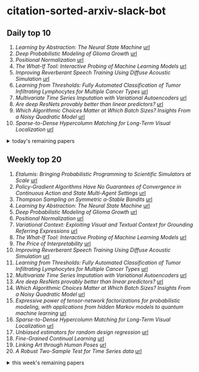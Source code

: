 # citation-sorted-arxiv-slack-bot

## Daily top 10
1. *Learning by Abstraction: The Neural State Machine* [url](http://arxiv.org/abs/1907.03950v1)
2. *Deep Probabilistic Modeling of Glioma Growth* [url](http://arxiv.org/abs/1907.04064v1)
3. *Positional Normalization* [url](http://arxiv.org/abs/1907.04312v1)
4. *The What-If Tool: Interactive Probing of Machine Learning Models* [url](http://arxiv.org/abs/1907.04135v1)
5. *Improving Reverberant Speech Training Using Diffuse Acoustic Simulation* [url](http://arxiv.org/abs/1907.03988v1)
6. *Learning from Thresholds: Fully Automated Classification of Tumor Infiltrating Lymphocytes for Multiple Cancer Types* [url](http://arxiv.org/abs/1907.03960v1)
7. *Multivariate Time Series Imputation with Variational Autoencoders* [url](http://arxiv.org/abs/1907.04155v1)
8. *Are deep ResNets provably better than linear predictors?* [url](http://arxiv.org/abs/1907.03922v1)
9. *Which Algorithmic Choices Matter at Which Batch Sizes? Insights From a Noisy Quadratic Model* [url](http://arxiv.org/abs/1907.04164v1)
10. *Sparse-to-Dense Hypercolumn Matching for Long-Term Visual Localization* [url](http://arxiv.org/abs/1907.03965v1)
<details><summary>today's remaining papers</summary>
  <ol start=11>
    <li><i>A Robust Two-Sample Test for Time Series data</i> <a href="http://arxiv.org/abs/1907.04081v1">url</a></li>
    <li><i>Conditional Independence Testing using Generative Adversarial Networks</i> <a href="http://arxiv.org/abs/1907.04068v1">url</a></li>
    <li><i>Contextual One-Class Classification in Data Streams</i> <a href="http://arxiv.org/abs/1907.04233v1">url</a></li>
    <li><i>Signet Ring Cell Detection With a Semi-supervised Learning Framework</i> <a href="http://arxiv.org/abs/1907.03954v1">url</a></li>
    <li><i>All Sparse PCA Models Are Wrong, But Some Are Useful. Part I: Computation of Scores, Residuals and Explained Variance</i> <a href="http://arxiv.org/abs/1907.03989v1">url</a></li>
    <li><i>Domain Adaptation in Multi-Channel Autoencoder based Features for Robust Face Anti-Spoofing</i> <a href="http://arxiv.org/abs/1907.04048v1">url</a></li>
    <li><i>Deep Pixel-wise Binary Supervision for Face Presentation Attack Detection</i> <a href="http://arxiv.org/abs/1907.04047v1">url</a></li>
    <li><i>Characterization of Overlap in Observational Studies</i> <a href="http://arxiv.org/abs/1907.04138v1">url</a></li>
    <li><i>Learning to Optimize Domain Specific Normalization for Domain Generalization</i> <a href="http://arxiv.org/abs/1907.04275v1">url</a></li>
    <li><i>Attentive CT Lesion Detection Using Deep Pyramid Inference with Multi-Scale Booster</i> <a href="http://arxiv.org/abs/1907.03958v1">url</a></li>
    <li><i>Characterizing Inter-Layer Functional Mappings of Deep Learning Models</i> <a href="http://arxiv.org/abs/1907.04223v1">url</a></li>
    <li><i>k-GANs: Ensemble of Generative Models with Semi-Discrete Optimal Transport</i> <a href="http://arxiv.org/abs/1907.04050v1">url</a></li>
    <li><i>Quantifying Confounding Bias in Neuroimaging Datasets with Causal Inference</i> <a href="http://arxiv.org/abs/1907.04102v1">url</a></li>
    <li><i>Efficient Pose Selection for Interactive Camera Calibration</i> <a href="http://arxiv.org/abs/1907.04096v1">url</a></li>
    <li><i>A Baseline for 3D Multi-Object Tracking</i> <a href="http://arxiv.org/abs/1907.03961v1">url</a></li>
    <li><i>Sequence-to-Sequence Natural Language to Humanoid Robot Sign Language</i> <a href="http://arxiv.org/abs/1907.04198v1">url</a></li>
    <li><i>DSNet: Automatic Dermoscopic Skin Lesion Segmentation</i> <a href="http://arxiv.org/abs/1907.04305v1">url</a></li>
    <li><i>Mean Spectral Normalization of Deep Neural Networks for Embedded Automation</i> <a href="http://arxiv.org/abs/1907.04003v1">url</a></li>
    <li><i>Gated Multiple Feedback Network for Image Super-Resolution</i> <a href="http://arxiv.org/abs/1907.04253v1">url</a></li>
    <li><i>Efficient Cloth Simulation using Miniature Cloth and Upscaling Deep Neural Networks</i> <a href="http://arxiv.org/abs/1907.03953v1">url</a></li>
    <li><i>Template-Based Posit Multiplication for Training and Inferring in Neural Networks</i> <a href="http://arxiv.org/abs/1907.04091v1">url</a></li>
    <li><i>On Activation Function Coresets for Network Pruning</i> <a href="http://arxiv.org/abs/1907.04018v1">url</a></li>
    <li><i>Tensor p-shrinkage nuclear norm for low-rank tensor completion</i> <a href="http://arxiv.org/abs/1907.04092v1">url</a></li>
    <li><i>Adaptive Exploration for Unsupervised Person Re-Identification</i> <a href="http://arxiv.org/abs/1907.04194v1">url</a></li>
    <li><i>Incremental Intervention Effects in Studies with Many Timepoints, Repeated Outcomes, and Dropout</i> <a href="http://arxiv.org/abs/1907.04004v1">url</a></li>
    <li><i>Improving Deep Lesion Detection Using 3D Contextual and Spatial Attention</i> <a href="http://arxiv.org/abs/1907.04052v1">url</a></li>
    <li><i>Ranking-Based Reward Extrapolation without Rankings</i> <a href="http://arxiv.org/abs/1907.03976v1">url</a></li>
    <li><i>Scaling Limit of Neural Networks with the Xavier Initialization and Convergence to a Global Minimum</i> <a href="http://arxiv.org/abs/1907.04108v1">url</a></li>
    <li><i>Nonconvex Regularized Robust Regression with Oracle Properties in Polynomial Time</i> <a href="http://arxiv.org/abs/1907.04027v1">url</a></li>
    <li><i>On the Exact Recovery Conditions of 3D Human Motion from 2D Landmark Motion with Sparse Articulated Motion</i> <a href="http://arxiv.org/abs/1907.03967v1">url</a></li>
    <li><i>UnsuperPoint: End-to-end Unsupervised Interest Point Detector and Descriptor</i> <a href="http://arxiv.org/abs/1907.04011v1">url</a></li>
    <li><i>BADAM: A Public Dataset for Baseline Detection in Arabic-script Manuscripts</i> <a href="http://arxiv.org/abs/1907.04041v1">url</a></li>
    <li><i>Unified Optimal Analysis of the (Stochastic) Gradient Method</i> <a href="http://arxiv.org/abs/1907.04232v1">url</a></li>
    <li><i>3D pavement surface reconstruction using an RGB-D sensor</i> <a href="http://arxiv.org/abs/1907.04124v1">url</a></li>
    <li><i>Deep Learning Techniques for Improving Digital Gait Segmentation</i> <a href="http://arxiv.org/abs/1907.04281v1">url</a></li>
    <li><i>Nonnegative Matrix Factorization with Local Similarity Learning</i> <a href="http://arxiv.org/abs/1907.04150v1">url</a></li>
    <li><i>calibDB: enabling web based computer vision through on-the-fly camera calibration</i> <a href="http://arxiv.org/abs/1907.04100v1">url</a></li>
    <li><i>Deep Learning for Spacecraft Pose Estimation from Photorealistic Rendering</i> <a href="http://arxiv.org/abs/1907.04298v1">url</a></li>
    <li><i>A Light weight and Hybrid Deep Learning Model based Online Signature Verification</i> <a href="http://arxiv.org/abs/1907.04061v1">url</a></li>
    <li><i>Depth from Small Motion using Rank-1 Initialization</i> <a href="http://arxiv.org/abs/1907.04058v1">url</a></li>
    <li><i>UW-BHI at MEDIQA 2019: An Analysis of Representation Methods for Medical Natural Language Inference</i> <a href="http://arxiv.org/abs/1907.04286v1">url</a></li>
    <li><i>A Conformance Checking-based Approach for Drift Detection in Business Processes</i> <a href="http://arxiv.org/abs/1907.04276v1">url</a></li>
    <li><i>A divide-and-conquer algorithm for binary matrix completion</i> <a href="http://arxiv.org/abs/1907.04251v1">url</a></li>
    <li><i>Security for Distributed Deep Neural Networks Towards Data Confidentiality & Intellectual Property Protection</i> <a href="http://arxiv.org/abs/1907.04246v1">url</a></li>
    <li><i>Learning in Competitive Network with Haeusslers Equation adapted using FIREFLY algorithm</i> <a href="http://arxiv.org/abs/1907.04160v1">url</a></li>
    <li><i>Lidar-based Object Classification with Explicit Occlusion Modeling</i> <a href="http://arxiv.org/abs/1907.04057v1">url</a></li>
    <li><i>PathRank: A Multi-Task Learning Framework to Rank Paths in Spatial Networks</i> <a href="http://arxiv.org/abs/1907.04028v1">url</a></li>
    <li><i>SVGD: A Virtual Gradients Descent Method for Stochastic Optimization</i> <a href="http://arxiv.org/abs/1907.04021v1">url</a></li>
    <li><i>Incremental Semantic Mapping with Unsupervised On-line Learning</i> <a href="http://arxiv.org/abs/1907.04001v1">url</a></li>
    <li><i>Accurate Nuclear Segmentation with \\Center Vector Encoding</i> <a href="http://arxiv.org/abs/1907.03951v1">url</a></li>
    <li><i>Understanding Player Engagement and In-Game Purchasing Behavior with Ensemble Learning</i> <a href="http://arxiv.org/abs/1907.03947v1">url</a></li>
    <li><i>Applications of a Novel Knowledge Discovery and Data Mining Process Model for Metabolomics</i> <a href="http://arxiv.org/abs/1907.03755v1">url</a></li>
    <li><i>Profiling Players with Engagement Predictions</i> <a href="http://arxiv.org/abs/1907.03870v1">url</a></li>
    <li><i>Non-technical Loss Detection with Statistical Profile Images Based on Semi-supervised Learning</i> <a href="http://arxiv.org/abs/1907.03925v1">url</a></li>
  </ol>
</details>

## Weekly top 20
1. *Etalumis: Bringing Probabilistic Programming to Scientific Simulators at Scale* [url](http://arxiv.org/abs/1907.03382v1)
2. *Policy-Gradient Algorithms Have No Guarantees of Convergence in Continuous Action and State Multi-Agent Settings* [url](http://arxiv.org/abs/1907.03712v1)
3. *Thompson Sampling on Symmetric $α$-Stable Bandits* [url](http://arxiv.org/abs/1907.03821v1)
4. *Learning by Abstraction: The Neural State Machine* [url](http://arxiv.org/abs/1907.03950v1)
5. *Deep Probabilistic Modeling of Glioma Growth* [url](http://arxiv.org/abs/1907.04064v1)
6. *Positional Normalization* [url](http://arxiv.org/abs/1907.04312v1)
7. *Variational Context: Exploiting Visual and Textual Context for Grounding Referring Expressions* [url](http://arxiv.org/abs/1907.03609v1)
8. *The What-If Tool: Interactive Probing of Machine Learning Models* [url](http://arxiv.org/abs/1907.04135v1)
9. *The Price of Interpretability* [url](http://arxiv.org/abs/1907.03419v1)
10. *Improving Reverberant Speech Training Using Diffuse Acoustic Simulation* [url](http://arxiv.org/abs/1907.03988v1)
11. *Learning from Thresholds: Fully Automated Classification of Tumor Infiltrating Lymphocytes for Multiple Cancer Types* [url](http://arxiv.org/abs/1907.03960v1)
12. *Multivariate Time Series Imputation with Variational Autoencoders* [url](http://arxiv.org/abs/1907.04155v1)
13. *Are deep ResNets provably better than linear predictors?* [url](http://arxiv.org/abs/1907.03922v1)
14. *Which Algorithmic Choices Matter at Which Batch Sizes? Insights From a Noisy Quadratic Model* [url](http://arxiv.org/abs/1907.04164v1)
15. *Expressive power of tensor-network factorizations for probabilistic modeling, with applications from hidden Markov models to quantum machine learning* [url](http://arxiv.org/abs/1907.03741v1)
16. *Sparse-to-Dense Hypercolumn Matching for Long-Term Visual Localization* [url](http://arxiv.org/abs/1907.03965v1)
17. *Unbiased estimators for random design regression* [url](http://arxiv.org/abs/1907.03411v1)
18. *Fine-Grained Continual Learning* [url](http://arxiv.org/abs/1907.03799v1)
19. *Linking Art through Human Poses* [url](http://arxiv.org/abs/1907.03537v1)
20. *A Robust Two-Sample Test for Time Series data* [url](http://arxiv.org/abs/1907.04081v1)
<details><summary>this week's remaining papers</summary>
  <ol start=21>
    <li><i>Conditional Independence Testing using Generative Adversarial Networks</i> <a href="http://arxiv.org/abs/1907.04068v1">url</a></li>
    <li><i>Fast Visual Object Tracking with Rotated Bounding Boxes</i> <a href="http://arxiv.org/abs/1907.03892v1">url</a></li>
    <li><i>Contextual One-Class Classification in Data Streams</i> <a href="http://arxiv.org/abs/1907.04233v1">url</a></li>
    <li><i>Towards Explainable Music Emotion Recognition: The Route via Mid-level Features</i> <a href="http://arxiv.org/abs/1907.03572v1">url</a></li>
    <li><i>Data Efficient Reinforcement Learning for Legged Robots</i> <a href="http://arxiv.org/abs/1907.03613v1">url</a></li>
    <li><i>Signet Ring Cell Detection With a Semi-supervised Learning Framework</i> <a href="http://arxiv.org/abs/1907.03954v1">url</a></li>
    <li><i>Incorporating Query Term Independence Assumption for Efficient Retrieval and Ranking using Deep Neural Networks</i> <a href="http://arxiv.org/abs/1907.03693v1">url</a></li>
    <li><i>FortuneTeller: Predicting Microarchitectural Attacks via Unsupervised Deep Learning</i> <a href="http://arxiv.org/abs/1907.03651v1">url</a></li>
    <li><i>All Sparse PCA Models Are Wrong, But Some Are Useful. Part I: Computation of Scores, Residuals and Explained Variance</i> <a href="http://arxiv.org/abs/1907.03989v1">url</a></li>
    <li><i>Correlation via synthesis: end-to-end nodule image generation and radiogenomic map learning based on generative adversarial network</i> <a href="http://arxiv.org/abs/1907.03728v1">url</a></li>
    <li><i>Perceptual representations of structural information in images: application to quality assessment of synthesized view in FTV scenario</i> <a href="http://arxiv.org/abs/1907.03448v1">url</a></li>
    <li><i>A Deep Learning Approach for Real-Time 3D Human Action Recognition from Skeletal Data</i> <a href="http://arxiv.org/abs/1907.03520v1">url</a></li>
    <li><i>Domain Adaptation in Multi-Channel Autoencoder based Features for Robust Face Anti-Spoofing</i> <a href="http://arxiv.org/abs/1907.04048v1">url</a></li>
    <li><i>Deep Pixel-wise Binary Supervision for Face Presentation Attack Detection</i> <a href="http://arxiv.org/abs/1907.04047v1">url</a></li>
    <li><i>Characterization of Overlap in Observational Studies</i> <a href="http://arxiv.org/abs/1907.04138v1">url</a></li>
    <li><i>Multi-Scale Vector Quantization with Reconstruction Trees</i> <a href="http://arxiv.org/abs/1907.03875v1">url</a></li>
    <li><i>Learning to Optimize Domain Specific Normalization for Domain Generalization</i> <a href="http://arxiv.org/abs/1907.04275v1">url</a></li>
    <li><i>Deep splitting method for parabolic PDEs</i> <a href="http://arxiv.org/abs/1907.03452v1">url</a></li>
    <li><i>General non-linear Bellman equations</i> <a href="http://arxiv.org/abs/1907.03687v1">url</a></li>
    <li><i>Attentive CT Lesion Detection Using Deep Pyramid Inference with Multi-Scale Booster</i> <a href="http://arxiv.org/abs/1907.03958v1">url</a></li>
    <li><i>Part-A^2 Net: 3D Part-Aware and Aggregation Neural Network for Object Detection from Point Cloud</i> <a href="http://arxiv.org/abs/1907.03670v1">url</a></li>
    <li><i>Collaborative Machine Learning at the Wireless Edge with Blind Transmitters</i> <a href="http://arxiv.org/abs/1907.03909v1">url</a></li>
    <li><i>Quantifying Transparency of Machine Learning Systems through Analysis of Contributions</i> <a href="http://arxiv.org/abs/1907.03483v1">url</a></li>
    <li><i>TrackNet: A Deep Learning Network for Tracking High-speed and Tiny Objects in Sports Applications</i> <a href="http://arxiv.org/abs/1907.03698v1">url</a></li>
    <li><i>Unified Attentional Generative Adversarial Network for Brain Tumor Segmentation From Multimodal Unpaired Images</i> <a href="http://arxiv.org/abs/1907.03548v1">url</a></li>
    <li><i>Neural Aspect and Opinion Term Extraction with Mined Rules as Weak Supervision</i> <a href="http://arxiv.org/abs/1907.03750v1">url</a></li>
    <li><i>An Intrinsic Nearest Neighbor Analysis of Neural Machine Translation Architectures</i> <a href="http://arxiv.org/abs/1907.03885v1">url</a></li>
    <li><i>Characterizing Inter-Layer Functional Mappings of Deep Learning Models</i> <a href="http://arxiv.org/abs/1907.04223v1">url</a></li>
    <li><i>k-GANs: Ensemble of Generative Models with Semi-Discrete Optimal Transport</i> <a href="http://arxiv.org/abs/1907.04050v1">url</a></li>
    <li><i>Statistical Analysis of Nearest Neighbor Methods for Anomaly Detection</i> <a href="http://arxiv.org/abs/1907.03813v1">url</a></li>
    <li><i>Data Distillation, Face-Related Tasks, Multi Task Learning, Semi-Supervised Learning</i> <a href="http://arxiv.org/abs/1907.03402v1">url</a></li>
    <li><i>Latent ODEs for Irregularly-Sampled Time Series</i> <a href="http://arxiv.org/abs/1907.03907v1">url</a></li>
    <li><i>Multivariate-Information Adversarial Ensemble for Scalable Joint Distribution Matching</i> <a href="http://arxiv.org/abs/1907.03426v1">url</a></li>
    <li><i>Blending-target Domain Adaptation by Adversarial Meta-Adaptation Networks</i> <a href="http://arxiv.org/abs/1907.03389v1">url</a></li>
    <li><i>Quantifying Confounding Bias in Neuroimaging Datasets with Causal Inference</i> <a href="http://arxiv.org/abs/1907.04102v1">url</a></li>
    <li><i>A Multi-Stage Clustering Framework for Automotive Radar Data</i> <a href="http://arxiv.org/abs/1907.03511v1">url</a></li>
    <li><i>Efficient Pose Selection for Interactive Camera Calibration</i> <a href="http://arxiv.org/abs/1907.04096v1">url</a></li>
    <li><i>A Baseline for 3D Multi-Object Tracking</i> <a href="http://arxiv.org/abs/1907.03961v1">url</a></li>
    <li><i>Sequence-to-Sequence Natural Language to Humanoid Robot Sign Language</i> <a href="http://arxiv.org/abs/1907.04198v1">url</a></li>
    <li><i>DSNet: Automatic Dermoscopic Skin Lesion Segmentation</i> <a href="http://arxiv.org/abs/1907.04305v1">url</a></li>
    <li><i>Competing Models</i> <a href="http://arxiv.org/abs/1907.03809v1">url</a></li>
    <li><i>Contraction Clustering (RASTER): A Very Fast Big Data Algorithm for Sequential and Parallel Density-Based Clustering in Linear Time, Constant Memory, and a Single Pass</i> <a href="http://arxiv.org/abs/1907.03620v1">url</a></li>
    <li><i>Asymptotic Bayes risk for Gaussian mixture in a semi-supervised setting</i> <a href="http://arxiv.org/abs/1907.03792v1">url</a></li>
    <li><i>QUOTIENT: Two-Party Secure Neural Network Training and Prediction</i> <a href="http://arxiv.org/abs/1907.03372v1">url</a></li>
    <li><i>Mean Spectral Normalization of Deep Neural Networks for Embedded Automation</i> <a href="http://arxiv.org/abs/1907.04003v1">url</a></li>
    <li><i>Gated Multiple Feedback Network for Image Super-Resolution</i> <a href="http://arxiv.org/abs/1907.04253v1">url</a></li>
    <li><i>Efficient Cloth Simulation using Miniature Cloth and Upscaling Deep Neural Networks</i> <a href="http://arxiv.org/abs/1907.03953v1">url</a></li>
    <li><i>Barriers towards no-reference metrics application to compressed video quality analysis: on the example of no-reference metric NIQE</i> <a href="http://arxiv.org/abs/1907.03842v1">url</a></li>
    <li><i>The Power of Comparisons for Actively Learning Linear Classifiers</i> <a href="http://arxiv.org/abs/1907.03816v1">url</a></li>
    <li><i>Bootstrap Model Ensemble and Rank Loss for Engagement Intensity Regression</i> <a href="http://arxiv.org/abs/1907.03422v1">url</a></li>
    <li><i>Variational Inference MPC for Bayesian Model-based Reinforcement Learning</i> <a href="http://arxiv.org/abs/1907.04202v1">url</a></li>
    <li><i>Template-Based Posit Multiplication for Training and Inferring in Neural Networks</i> <a href="http://arxiv.org/abs/1907.04091v1">url</a></li>
    <li><i>Personalised aesthetics with residual adapters</i> <a href="http://arxiv.org/abs/1907.03802v1">url</a></li>
    <li><i>Attending to Emotional Narratives</i> <a href="http://arxiv.org/abs/1907.04197v1">url</a></li>
    <li><i>Fully Convolutional Network for Removing DCT Artefacts From Images</i> <a href="http://arxiv.org/abs/1907.03798v1">url</a></li>
    <li><i>On Activation Function Coresets for Network Pruning</i> <a href="http://arxiv.org/abs/1907.04018v1">url</a></li>
    <li><i>Tensor p-shrinkage nuclear norm for low-rank tensor completion</i> <a href="http://arxiv.org/abs/1907.04092v1">url</a></li>
    <li><i>Thompson Sampling for Combinatorial Network Optimization in Unknown Environments</i> <a href="http://arxiv.org/abs/1907.04201v1">url</a></li>
    <li><i>Adaptive Exploration for Unsupervised Person Re-Identification</i> <a href="http://arxiv.org/abs/1907.04194v1">url</a></li>
    <li><i>Incremental Intervention Effects in Studies with Many Timepoints, Repeated Outcomes, and Dropout</i> <a href="http://arxiv.org/abs/1907.04004v1">url</a></li>
    <li><i>Robust Guarantees for Perception-Based Control</i> <a href="http://arxiv.org/abs/1907.03680v1">url</a></li>
    <li><i>Improving Deep Lesion Detection Using 3D Contextual and Spatial Attention</i> <a href="http://arxiv.org/abs/1907.04052v1">url</a></li>
    <li><i>Ranking-Based Reward Extrapolation without Rankings</i> <a href="http://arxiv.org/abs/1907.03976v1">url</a></li>
    <li><i>ShrinkML: End-to-End ASR Model Compression Using Reinforcement Learning</i> <a href="http://arxiv.org/abs/1907.03540v1">url</a></li>
    <li><i>Scaling Limit of Neural Networks with the Xavier Initialization and Convergence to a Global Minimum</i> <a href="http://arxiv.org/abs/1907.04108v1">url</a></li>
    <li><i>Nonconvex Regularized Robust Regression with Oracle Properties in Polynomial Time</i> <a href="http://arxiv.org/abs/1907.04027v1">url</a></li>
    <li><i>On the Exact Recovery Conditions of 3D Human Motion from 2D Landmark Motion with Sparse Articulated Motion</i> <a href="http://arxiv.org/abs/1907.03967v1">url</a></li>
    <li><i>UnsuperPoint: End-to-end Unsupervised Interest Point Detector and Descriptor</i> <a href="http://arxiv.org/abs/1907.04011v1">url</a></li>
    <li><i>BADAM: A Public Dataset for Baseline Detection in Arabic-script Manuscripts</i> <a href="http://arxiv.org/abs/1907.04041v1">url</a></li>
    <li><i>A unified neural network for object detection, multiple object tracking and vehicle re-identification</i> <a href="http://arxiv.org/abs/1907.03465v1">url</a></li>
    <li><i>Non-Invasive MGMT Status Prediction in GBM Cancer Using Magnetic Resonance Images (MRI) Radiomics Features: Univariate and Multivariate Machine Learning Radiogenomics Analysis</i> <a href="http://arxiv.org/abs/1907.03495v1">url</a></li>
    <li><i>Unified Optimal Analysis of the (Stochastic) Gradient Method</i> <a href="http://arxiv.org/abs/1907.04232v1">url</a></li>
    <li><i>Improving short text classification through global augmentation methods</i> <a href="http://arxiv.org/abs/1907.03752v1">url</a></li>
    <li><i>3D pavement surface reconstruction using an RGB-D sensor</i> <a href="http://arxiv.org/abs/1907.04124v1">url</a></li>
    <li><i>On-Policy Robot Imitation Learning from a Converging Supervisor</i> <a href="http://arxiv.org/abs/1907.03423v1">url</a></li>
    <li><i>Deep Learning Techniques for Improving Digital Gait Segmentation</i> <a href="http://arxiv.org/abs/1907.04281v1">url</a></li>
    <li><i>Nonnegative Matrix Factorization with Local Similarity Learning</i> <a href="http://arxiv.org/abs/1907.04150v1">url</a></li>
    <li><i>Travel Time Estimation without Road Networks: An Urban Morphological Layout Representation Approach</i> <a href="http://arxiv.org/abs/1907.03381v1">url</a></li>
    <li><i>calibDB: enabling web based computer vision through on-the-fly camera calibration</i> <a href="http://arxiv.org/abs/1907.04100v1">url</a></li>
    <li><i>Comparing EM with GD in Mixture Models of Two Components</i> <a href="http://arxiv.org/abs/1907.03783v1">url</a></li>
    <li><i>Deep Learning for Spacecraft Pose Estimation from Photorealistic Rendering</i> <a href="http://arxiv.org/abs/1907.04298v1">url</a></li>
    <li><i>A Light weight and Hybrid Deep Learning Model based Online Signature Verification</i> <a href="http://arxiv.org/abs/1907.04061v1">url</a></li>
    <li><i>A Hybrid Stochastic Optimization Framework for Stochastic Composite Nonconvex Optimization</i> <a href="http://arxiv.org/abs/1907.03793v1">url</a></li>
    <li><i>Brain Tissues Segmentation on MR Perfusion Images Using CUSUM Filter for Boundary Pixels</i> <a href="http://arxiv.org/abs/1907.03865v1">url</a></li>
    <li><i>Segway DRIVE Benchmark: Place Recognition and SLAM Data Collected by A Fleet of Delivery Robots</i> <a href="http://arxiv.org/abs/1907.03424v1">url</a></li>
    <li><i>Depth from Small Motion using Rank-1 Initialization</i> <a href="http://arxiv.org/abs/1907.04058v1">url</a></li>
    <li><i>Entropic Regularization of Markov Decision Processes</i> <a href="http://arxiv.org/abs/1907.04214v1">url</a></li>
    <li><i>Privacy-Preserving Classification with Secret Vector Machines</i> <a href="http://arxiv.org/abs/1907.03373v1">url</a></li>
    <li><i>Smart Households Demand Response Management with Micro Grid</i> <a href="http://arxiv.org/abs/1907.03641v1">url</a></li>
    <li><i>UW-BHI at MEDIQA 2019: An Analysis of Representation Methods for Medical Natural Language Inference</i> <a href="http://arxiv.org/abs/1907.04286v1">url</a></li>
    <li><i>FPCNet: Fast Pavement Crack Detection Network Based on Encoder-Decoder Architecture</i> <a href="http://arxiv.org/abs/1907.02248v1">url</a></li>
    <li><i>An External Knowledge Enhanced Multi-label Charge Prediction Approach with Label Number Learning</i> <a href="http://arxiv.org/abs/1907.02205v1">url</a></li>
    <li><i>Classifying Multi-Gas Spectrums using Monte Carlo KNN and Multi-Resolution CNN</i> <a href="http://arxiv.org/abs/1907.02188v1">url</a></li>
    <li><i>On the Convergence of FedAvg on Non-IID Data</i> <a href="http://arxiv.org/abs/1907.02189v1">url</a></li>
    <li><i>Machine learning and behavioral economics for personalized choice architecture</i> <a href="http://arxiv.org/abs/1907.02100v1">url</a></li>
    <li><i>Collecting Indicators of Compromise from Unstructured Text of Cybersecurity Articles using Neural-Based Sequence Labelling</i> <a href="http://arxiv.org/abs/1907.02636v1">url</a></li>
    <li><i>Video Crowd Counting via Dynamic Temporal Modeling</i> <a href="http://arxiv.org/abs/1907.02198v1">url</a></li>
    <li><i>An Item Recommendation Approach by Fusing Images based on Neural Networks</i> <a href="http://arxiv.org/abs/1907.02203v1">url</a></li>
    <li><i>Improving Attention Mechanism in Graph Neural Networks via Cardinality Preservation</i> <a href="http://arxiv.org/abs/1907.02204v1">url</a></li>
    <li><i>Online Mixed-Integer Optimization in Milliseconds</i> <a href="http://arxiv.org/abs/1907.02206v1">url</a></li>
    <li><i>DeepMRSeg: A convolutional deep neural network for anatomy and abnormality segmentation on MR images</i> <a href="http://arxiv.org/abs/1907.02110v1">url</a></li>
    <li><i>Neural Networks, Hypersurfaces, and Radon Transforms</i> <a href="http://arxiv.org/abs/1907.02220v1">url</a></li>
    <li><i>Graph-based Knowledge Distillation by Multi-head Self-attention Network</i> <a href="http://arxiv.org/abs/1907.02226v1">url</a></li>
    <li><i>RFBTD: RFB Text Detector</i> <a href="http://arxiv.org/abs/1907.02228v1">url</a></li>
    <li><i>Attention based Convolutional Recurrent Neural Network for Environmental Sound Classification</i> <a href="http://arxiv.org/abs/1907.02230v1">url</a></li>
    <li><i>Dimensional Reweighting Graph Convolutional Networks</i> <a href="http://arxiv.org/abs/1907.02237v1">url</a></li>
    <li><i>Fair Kernel Regression via Fair Feature Embedding in Kernel Space</i> <a href="http://arxiv.org/abs/1907.02242v1">url</a></li>
    <li><i>A unified approach to mixed-integer optimization: Nonlinear formulations and scalable algorithms</i> <a href="http://arxiv.org/abs/1907.02109v1">url</a></li>
    <li><i>Primate Face Identification in the Wild</i> <a href="http://arxiv.org/abs/1907.02642v1">url</a></li>
    <li><i>Analyzing the Cross-Sensor Portability of Neural Network Architectures for LiDAR-based Semantic Labeling</i> <a href="http://arxiv.org/abs/1907.02149v1">url</a></li>
    <li><i>Safe Approximate Dynamic Programming Via Kernelized Lipschitz Estimation</i> <a href="http://arxiv.org/abs/1907.02151v1">url</a></li>
    <li><i>Integration of Imitation Learning using GAIL and Reinforcement Learning using Task-achievement Rewards via Probabilistic Generative Model</i> <a href="http://arxiv.org/abs/1907.02140v1">url</a></li>
    <li><i>Convolutional Neural Network-based Speech Enhancement for Cochlear Implant Recipients</i> <a href="http://arxiv.org/abs/1907.02526v1">url</a></li>
    <li><i>A Hybrid Approach for Learning Program Representations</i> <a href="http://arxiv.org/abs/1907.02136v1">url</a></li>
    <li><i>The Indirect Convolution Algorithm</i> <a href="http://arxiv.org/abs/1907.02129v1">url</a></li>
    <li><i>Non-structured DNN Weight Pruning Considered Harmful</i> <a href="http://arxiv.org/abs/1907.02124v1">url</a></li>
    <li><i>Next Generation Radiogenomics Sequencing for Prediction of EGFR and KRAS Mutation Status in NSCLC Patients Using Multimodal Imaging and Machine Learning Approaches</i> <a href="http://arxiv.org/abs/1907.02121v1">url</a></li>
    <li><i>Slim-CNN: A Light-Weight CNN for Face Attribute Prediction</i> <a href="http://arxiv.org/abs/1907.02157v1">url</a></li>
    <li><i>Maximum Expected Hitting Cost of a Markov Decision Process and Informativeness of Rewards</i> <a href="http://arxiv.org/abs/1907.02114v1">url</a></li>
    <li><i>Deep Learning-Based Semantic Segmentation of Microscale Objects</i> <a href="http://arxiv.org/abs/1907.03576v1">url</a></li>
    <li><i>Capacity Bounded Differential Privacy</i> <a href="http://arxiv.org/abs/1907.02159v1">url</a></li>
    <li><i>Seeing Under the Cover: A Physics Guided Learning Approach for In-Bed Pose Estimation</i> <a href="http://arxiv.org/abs/1907.02161v1">url</a></li>
    <li><i>A Quantum Field Theory of Representation Learning</i> <a href="http://arxiv.org/abs/1907.02163v1">url</a></li>
    <li><i>Adaptive Approximation and Estimation of Deep Neural Network to Intrinsic Dimensionality</i> <a href="http://arxiv.org/abs/1907.02177v1">url</a></li>
    <li><i>Online Evaluation of Audiences for Targeted Advertising via Bandit Experiments</i> <a href="http://arxiv.org/abs/1907.02178v1">url</a></li>
    <li><i>Searching for Apparel Products from Images in the Wild</i> <a href="http://arxiv.org/abs/1907.02244v1">url</a></li>
    <li><i>A Survey of Pruning Methods for Efficient Person Re-identification Across Domains</i> <a href="http://arxiv.org/abs/1907.02547v1">url</a></li>
    <li><i>LumièreNet: Lecture Video Synthesis from Audio</i> <a href="http://arxiv.org/abs/1907.02253v1">url</a></li>
    <li><i>Adversarial Attacks in Sound Event Classification</i> <a href="http://arxiv.org/abs/1907.02477v1">url</a></li>
    <li><i>Diffprivlib: The IBM Differential Privacy Library</i> <a href="http://arxiv.org/abs/1907.02444v1">url</a></li>
    <li><i>Efficient Parameter Estimation of Sampled Random Fields</i> <a href="http://arxiv.org/abs/1907.02447v1">url</a></li>
    <li><i>Learning Latent Dynamics for Partially-Observed Chaotic Systems</i> <a href="http://arxiv.org/abs/1907.02452v1">url</a></li>
    <li><i>Attentive Context Normalization for Robust Permutation-Equivariant Learning</i> <a href="http://arxiv.org/abs/1907.02545v1">url</a></li>
    <li><i>A comprehensive evaluation of full-reference image quality assessment algorithms on KADID-10k</i> <a href="http://arxiv.org/abs/1907.02096v1">url</a></li>
    <li><i>DeepAAA: clinically applicable and generalizable detection of abdominal aortic aneurysm using deep learning</i> <a href="http://arxiv.org/abs/1907.02567v1">url</a></li>
    <li><i>Pathology GAN: Learning deep representations of cancer tissue</i> <a href="http://arxiv.org/abs/1907.02644v1">url</a></li>
    <li><i>Transfer learning enhanced physics informed neural network for phase-field modeling of fracture</i> <a href="http://arxiv.org/abs/1907.02531v1">url</a></li>
    <li><i>The evolution of argumentation mining: From models to social media and emerging tools</i> <a href="http://arxiv.org/abs/1907.02258v1">url</a></li>
    <li><i>Neural Drum Machine : An Interactive System for Real-time Synthesis of Drum Sounds</i> <a href="http://arxiv.org/abs/1907.02637v1">url</a></li>
    <li><i>Sim2real transfer learning for 3D pose estimation: motion to the rescue</i> <a href="http://arxiv.org/abs/1907.02499v1">url</a></li>
    <li><i>On Validating, Repairing and Refining Heuristic ML Explanations</i> <a href="http://arxiv.org/abs/1907.02509v1">url</a></li>
    <li><i>Deep Coupled-Representation Learning for Sparse Linear Inverse Problems with Side Information</i> <a href="http://arxiv.org/abs/1907.02511v1">url</a></li>
    <li><i>Locally Private k-Means Clustering</i> <a href="http://arxiv.org/abs/1907.02513v1">url</a></li>
    <li><i>Least Action Principles and Well-Posed Learning Problems</i> <a href="http://arxiv.org/abs/1907.02517v1">url</a></li>
    <li><i>Large Scale Adversarial Representation Learning</i> <a href="http://arxiv.org/abs/1907.02544v1">url</a></li>
    <li><i>High-dimensional Gaussian graphical model for network-linked data</i> <a href="http://arxiv.org/abs/1907.02443v1">url</a></li>
    <li><i>Subsampling Bias and The Best-Discrepancy Systematic Cross Validation</i> <a href="http://arxiv.org/abs/1907.02437v1">url</a></li>
    <li><i>Multi-Task Learning for Coherence Modeling</i> <a href="http://arxiv.org/abs/1907.02427v1">url</a></li>
    <li><i>Multimodal Uncertainty Reduction for Intention Recognition in Human-Robot Interaction</i> <a href="http://arxiv.org/abs/1907.02426v1">url</a></li>
    <li><i>On Explaining Machine Learning Models by Evolving Crucial and Compact Features</i> <a href="http://arxiv.org/abs/1907.02260v1">url</a></li>
    <li><i>Supervised Symbolic Music Style Translation Using Synthetic Data</i> <a href="http://arxiv.org/abs/1907.02265v1">url</a></li>
    <li><i>Learning a Domain-Invariant Embedding for Unsupervised Domain Adaptation Using Class-Conditioned Distribution Alignment</i> <a href="http://arxiv.org/abs/1907.02271v1">url</a></li>
    <li><i>Edge-Aware Deep Image Deblurring</i> <a href="http://arxiv.org/abs/1907.02282v1">url</a></li>
    <li><i>From Pixels to Affect: A Study on Games and Player Experience</i> <a href="http://arxiv.org/abs/1907.02288v1">url</a></li>
    <li><i>Consistent Regression using Data-Dependent Coverings</i> <a href="http://arxiv.org/abs/1907.02306v1">url</a></li>
    <li><i>DeePCCI: Deep Learning-based Passive Congestion Control Identification</i> <a href="http://arxiv.org/abs/1907.02323v1">url</a></li>
    <li><i>Deep Saliency Models : The Quest For The Loss Function</i> <a href="http://arxiv.org/abs/1907.02336v1">url</a></li>
    <li><i>Approximate Fictitious Play for Mean Field Games</i> <a href="http://arxiv.org/abs/1907.02633v1">url</a></li>
    <li><i>k is the Magic Number -- Inferring the Number of Clusters Through Nonparametric Concentration Inequalities</i> <a href="http://arxiv.org/abs/1907.02343v1">url</a></li>
    <li><i>Probabilistic CCA with Implicit Distributions</i> <a href="http://arxiv.org/abs/1907.02345v1">url</a></li>
    <li><i>Believe It or Not, We Know What You Are Looking at!</i> <a href="http://arxiv.org/abs/1907.02364v1">url</a></li>
    <li><i>Unsupervised Anomaly Localization using Variational Auto-Encoders</i> <a href="http://arxiv.org/abs/1907.02796v1">url</a></li>
    <li><i>Blind Audio Source Separation with Minimum-Volume Beta-Divergence NMF</i> <a href="http://arxiv.org/abs/1907.02404v1">url</a></li>
    <li><i>Multi-Instance Multi-Scale CNN for Medical Image Classification</i> <a href="http://arxiv.org/abs/1907.02413v1">url</a></li>
    <li><i>Preserving physically important variables in optimal event selections: A case study in Higgs physics</i> <a href="http://arxiv.org/abs/1907.02098v1">url</a></li>
    <li><i>Accelerating Deconvolution on Unmodified CNN Accelerators for Generative Adversarial Networks -- A Software Approach</i> <a href="http://arxiv.org/abs/1907.01773v1">url</a></li>
    <li><i>mgcpy: A Comprehensive High Dimensional Independence Testing Python Package</i> <a href="http://arxiv.org/abs/1907.02088v1">url</a></li>
    <li><i>Benchmarking unsupervised near-duplicate image detection</i> <a href="http://arxiv.org/abs/1907.02821v1">url</a></li>
    <li><i>Gathering Cyber Threat Intelligence from Twitter Using Novelty Classification</i> <a href="http://arxiv.org/abs/1907.01755v1">url</a></li>
    <li><i>Calibration of fisheye camera using entrance pupil</i> <a href="http://arxiv.org/abs/1907.01759v1">url</a></li>
    <li><i>Globally Convergent Newton Methods for Ill-conditioned Generalized Self-concordant Losses</i> <a href="http://arxiv.org/abs/1907.01771v1">url</a></li>
    <li><i>Data-Centric Mixed-Variable Bayesian Optimization For Materials Design</i> <a href="http://arxiv.org/abs/1907.02577v1">url</a></li>
    <li><i>Sequence to Sequence with Attention for Influenza Prevalence Prediction using Google Trends</i> <a href="http://arxiv.org/abs/1907.02786v1">url</a></li>
    <li><i>Multi-Task Networks With Universe, Group, and Task Feature Learning</i> <a href="http://arxiv.org/abs/1907.01791v1">url</a></li>
    <li><i>The Receptive Field as a Regularizer in Deep Convolutional Neural Networks for Acoustic Scene Classification</i> <a href="http://arxiv.org/abs/1907.01803v1">url</a></li>
    <li><i>Tracking system of Mine Patrol Robot for Low Illumination Environment</i> <a href="http://arxiv.org/abs/1907.01806v1">url</a></li>
    <li><i>Novel evaluation of surgical activity recognition models using task-based efficiency metrics</i> <a href="http://arxiv.org/abs/1907.02060v1">url</a></li>
    <li><i>A Case Study of Deep-Learned Activations via Hand-Crafted Audio Features</i> <a href="http://arxiv.org/abs/1907.01813v1">url</a></li>
    <li><i>Super-Resolution of PROBA-V Images Using Convolutional Neural Networks</i> <a href="http://arxiv.org/abs/1907.01821v1">url</a></li>
    <li><i>Cover Detection using Dominant Melody Embeddings</i> <a href="http://arxiv.org/abs/1907.01824v1">url</a></li>
    <li><i>Intrinsic Calibration of Depth Cameras for Mobile Robots using a Radial Laser Scanner</i> <a href="http://arxiv.org/abs/1907.01839v1">url</a></li>
    <li><i>Semi-supervised Image Attribute Editing using Generative Adversarial Networks</i> <a href="http://arxiv.org/abs/1907.01841v1">url</a></li>
    <li><i>FairNAS: Rethinking Evaluation Fairness of Weight Sharing Neural Architecture Search</i> <a href="http://arxiv.org/abs/1907.01845v1">url</a></li>
    <li><i>Deformable Tube Network for Action Detection in Videos</i> <a href="http://arxiv.org/abs/1907.01847v1">url</a></li>
    <li><i>On the Weaknesses of Reinforcement Learning for Neural Machine Translation</i> <a href="http://arxiv.org/abs/1907.01752v1">url</a></li>
    <li><i>Polyphone Disambiguation for Mandarin Chinese Using Conditional Neural Network with Multi-level Embedding Features</i> <a href="http://arxiv.org/abs/1907.01749v1">url</a></li>
    <li><i>Region-Manipulated Fusion Networks for Pancreatitis Recognition</i> <a href="http://arxiv.org/abs/1907.01744v1">url</a></li>
    <li><i>Deep Attentive Features for Prostate Segmentation in 3D Transrectal Ultrasound</i> <a href="http://arxiv.org/abs/1907.01743v1">url</a></li>
    <li><i>A Semi-Supervised Framework for Automatic Pixel-Wise Breast Cancer Grading of Histological Images</i> <a href="http://arxiv.org/abs/1907.01696v1">url</a></li>
    <li><i>HyperNOMAD: Hyperparameter optimization of deep neural networks using mesh adaptive direct search</i> <a href="http://arxiv.org/abs/1907.01698v1">url</a></li>
    <li><i>Time Series Anomaly Detection with Variational Autoencoders</i> <a href="http://arxiv.org/abs/1907.01702v1">url</a></li>
    <li><i>Don't take it lightly: Phasing optical random projections with unknown operators</i> <a href="http://arxiv.org/abs/1907.01703v1">url</a></li>
    <li><i>Graph Embeddings at Scale</i> <a href="http://arxiv.org/abs/1907.01705v1">url</a></li>
    <li><i>Compositional Structure Learning for Sequential Video Data</i> <a href="http://arxiv.org/abs/1907.01709v1">url</a></li>
    <li><i>Mask Embedding in conditional GAN for Guided Synthesis of High Resolution Images</i> <a href="http://arxiv.org/abs/1907.01710v1">url</a></li>
    <li><i>A Deep Image Compression Framework for Face Recognition</i> <a href="http://arxiv.org/abs/1907.01714v1">url</a></li>
    <li><i>Unsupervised Anomalous Trajectory Detection for Crowded Scenes</i> <a href="http://arxiv.org/abs/1907.01717v1">url</a></li>
    <li><i>Towards Interpretable Deep Extreme Multi-label Learning</i> <a href="http://arxiv.org/abs/1907.01723v1">url</a></li>
    <li><i>Quickly Finding the Best Linear Model in High Dimensions</i> <a href="http://arxiv.org/abs/1907.01728v1">url</a></li>
    <li><i>Generalized Principal Component Analysis</i> <a href="http://arxiv.org/abs/1907.02647v1">url</a></li>
    <li><i>AMI-Net+: A Novel Multi-Instance Neural Network for Medical Diagnosis from Incomplete and Imbalanced Data</i> <a href="http://arxiv.org/abs/1907.01734v1">url</a></li>
    <li><i>Solving Partial Assignment Problems using Random Clique Complexes</i> <a href="http://arxiv.org/abs/1907.01739v1">url</a></li>
    <li><i>Supervised Classifiers for Audio Impairments with Noisy Labels</i> <a href="http://arxiv.org/abs/1907.01742v1">url</a></li>
    <li><i>Distributed Learning in Non-Convex Environments -- Part II: Polynomial Escape from Saddle-Points</i> <a href="http://arxiv.org/abs/1907.01849v1">url</a></li>
    <li><i>QuPWM: Feature Extraction Method for MEG Epileptic Spike Detection</i> <a href="http://arxiv.org/abs/1907.02596v1">url</a></li>
    <li><i>Deep Personalized Re-targeting</i> <a href="http://arxiv.org/abs/1907.02822v1">url</a></li>
    <li><i>Circuit-Based Intrinsic Methods to Detect Overfitting</i> <a href="http://arxiv.org/abs/1907.01991v1">url</a></li>
    <li><i>On a Randomized Multi-Block ADMM for Solving Selected Machine Learning Problems</i> <a href="http://arxiv.org/abs/1907.01995v1">url</a></li>
    <li><i>Optimal Decision Trees for the Algorithm Selection Problem: Integer Programming Based Approaches</i> <a href="http://arxiv.org/abs/1907.02211v1">url</a></li>
    <li><i>Robust Synthesis of Adversarial Visual Examples Using a Deep Image Prior</i> <a href="http://arxiv.org/abs/1907.01996v1">url</a></li>
    <li><i>Anatomically Consistent Segmentation of Organs at Risk in MRI with Convolutional Neural Networks</i> <a href="http://arxiv.org/abs/1907.02003v1">url</a></li>
    <li><i>libconform v0.1.0: a Python library for conformal prediction</i> <a href="http://arxiv.org/abs/1907.02015v1">url</a></li>
    <li><i>Predicting e-commerce customer conversion from minimal temporal patterns on symbolized clickstream trajectories</i> <a href="http://arxiv.org/abs/1907.02797v1">url</a></li>
    <li><i>Chasing Ghosts: Instruction Following as Bayesian State Tracking</i> <a href="http://arxiv.org/abs/1907.02022v1">url</a></li>
    <li><i>Using Deep Learning to Count Albatrosses from Space</i> <a href="http://arxiv.org/abs/1907.02040v1">url</a></li>
    <li><i>Minimally distorted Adversarial Examples with a Fast Adaptive Boundary Attack</i> <a href="http://arxiv.org/abs/1907.02044v1">url</a></li>
    <li><i>Deep neural network-based classification model for Sentiment Analysis</i> <a href="http://arxiv.org/abs/1907.02046v1">url</a></li>
    <li><i>Reasoning and Generalization in RL: A Tool Use Perspective</i> <a href="http://arxiv.org/abs/1907.02050v1">url</a></li>
    <li><i>Spatially-Coupled Neural Network Architectures</i> <a href="http://arxiv.org/abs/1907.02051v1">url</a></li>
    <li><i>Learning Landmarks from Unaligned Data using Image Translation</i> <a href="http://arxiv.org/abs/1907.02055v1">url</a></li>
    <li><i>Variance Reduction for Matrix Games</i> <a href="http://arxiv.org/abs/1907.02056v1">url</a></li>
    <li><i>Benchmarking Model-Based Reinforcement Learning</i> <a href="http://arxiv.org/abs/1907.02057v1">url</a></li>
    <li><i>Learning with Known Operators reduces Maximum Training Error Bounds</i> <a href="http://arxiv.org/abs/1907.01992v1">url</a></li>
    <li><i>On-Device Neural Net Inference with Mobile GPUs</i> <a href="http://arxiv.org/abs/1907.01989v1">url</a></li>
    <li><i>Encoding high-cardinality string categorical variables</i> <a href="http://arxiv.org/abs/1907.01860v1">url</a></li>
    <li><i>Measuring the Data Efficiency of Deep Learning Methods</i> <a href="http://arxiv.org/abs/1907.02549v1">url</a></li>
    <li><i>Unscented Gaussian Process Latent Variable Model: learning from uncertain inputs with intractable kernels</i> <a href="http://arxiv.org/abs/1907.01867v1">url</a></li>
    <li><i>Simple vs complex temporal recurrences for video saliency prediction</i> <a href="http://arxiv.org/abs/1907.01869v1">url</a></li>
    <li><i>Robust Cochlear Modiolar Axis Detection in CT</i> <a href="http://arxiv.org/abs/1907.01870v1">url</a></li>
    <li><i>Learning to Predict Robot Keypoints Using Artificially Generated Images</i> <a href="http://arxiv.org/abs/1907.01879v1">url</a></li>
    <li><i>An Experimental Evaluation of Large Scale GBDT Systems</i> <a href="http://arxiv.org/abs/1907.01882v1">url</a></li>
    <li><i>A Bayesian Hierarchical Model for Criminal Investigations</i> <a href="http://arxiv.org/abs/1907.01894v1">url</a></li>
    <li><i>High-Throughput Machine Learning from Electronic Health Records</i> <a href="http://arxiv.org/abs/1907.01901v1">url</a></li>
    <li><i>Probabilistic Multilayer Regularization Network for Unsupervised 3D Brain Image Registration</i> <a href="http://arxiv.org/abs/1907.01922v1">url</a></li>
    <li><i>Interpretable Counterfactual Explanations Guided by Prototypes</i> <a href="http://arxiv.org/abs/1907.02584v1">url</a></li>
    <li><i>Supervised Uncertainty Quantification for Segmentation with Multiple Annotations</i> <a href="http://arxiv.org/abs/1907.01949v1">url</a></li>
    <li><i>An Enhanced Ad Event-Prediction Method Based on Feature Engineering</i> <a href="http://arxiv.org/abs/1907.01959v1">url</a></li>
    <li><i>From voxels to pixels and back: Self-supervision in natural-image reconstruction from fMRI</i> <a href="http://arxiv.org/abs/1907.02431v1">url</a></li>
    <li><i>Spectral Overlap and a Comparison of Parameter-Free, Dimensionality Reduction Quality Metrics</i> <a href="http://arxiv.org/abs/1907.01974v1">url</a></li>
    <li><i>Financial Time Series Data Processing for Machine Learning</i> <a href="http://arxiv.org/abs/1907.03010v1">url</a></li>
    <li><i>Neuron ranking -- an informed way to condense convolutional neural networks architecture</i> <a href="http://arxiv.org/abs/1907.02519v1">url</a></li>
    <li><i>Reducing Exploration of Dying Arms in Mortal Bandits</i> <a href="http://arxiv.org/abs/1907.02571v1">url</a></li>
    <li><i>Deep learning in ultrasound imaging</i> <a href="http://arxiv.org/abs/1907.02994v1">url</a></li>
    <li><i>Explaining Predictions from Tree-based Boosting Ensembles</i> <a href="http://arxiv.org/abs/1907.02582v1">url</a></li>
    <li><i>Skin Lesion Analyser: An Efficient Seven-Way Multi-Class Skin Cancer Classification Using MobileNet</i> <a href="http://arxiv.org/abs/1907.03220v1">url</a></li>
    <li><i>What graph neural networks cannot learn: depth vs width</i> <a href="http://arxiv.org/abs/1907.03199v1">url</a></li>
    <li><i>On a method to construct exponential families by representation theory</i> <a href="http://arxiv.org/abs/1907.04212v1">url</a></li>
    <li><i>Learning Neural Sequence-to-Sequence Models from Weak Feedback with Bipolar Ramp Loss</i> <a href="http://arxiv.org/abs/1907.03748v1">url</a></li>
    <li><i>Towards Robust, Locally Linear Deep Networks</i> <a href="http://arxiv.org/abs/1907.03207v1">url</a></li>
    <li><i>Deep Exponential-Family Auto-Encoders</i> <a href="http://arxiv.org/abs/1907.03211v1">url</a></li>
    <li><i>Quantitative $W_1$ Convergence of Langevin-Like Stochastic Processes with Non-Convex Potential State-Dependent Noise</i> <a href="http://arxiv.org/abs/1907.03215v1">url</a></li>
    <li><i>Adaptive Weighting Depth-variant Deconvolution of Fluorescence Microscopy Images with Convolutional Neural Network</i> <a href="http://arxiv.org/abs/1907.03217v1">url</a></li>
    <li><i>FC$^2$N: Fully Channel-Concatenated Network for Single Image Super-Resolution</i> <a href="http://arxiv.org/abs/1907.03221v1">url</a></li>
    <li><i>Adversarial Robustness through Local Linearization</i> <a href="http://arxiv.org/abs/1907.02610v1">url</a></li>
    <li><i>IRNet: A General Purpose Deep Residual Regression Framework for Materials Discovery</i> <a href="http://arxiv.org/abs/1907.03222v1">url</a></li>
    <li><i>Quantum-inspired canonical correlation analysis for exponentially large dimensional data</i> <a href="http://arxiv.org/abs/1907.03236v1">url</a></li>
    <li><i>ASCNet: Adaptive-Scale Convolutional Neural Networks for Multi-Scale Feature Learning</i> <a href="http://arxiv.org/abs/1907.03241v1">url</a></li>
    <li><i>An Experimental-based Review of Image Enhancement and Image Restoration Methods for Underwater Imaging</i> <a href="http://arxiv.org/abs/1907.03246v1">url</a></li>
    <li><i>Resource-Efficient Computing in Wearable Systems</i> <a href="http://arxiv.org/abs/1907.03247v1">url</a></li>
    <li><i>Tree-gated Deep Regressor Ensemble For Face Alignment In The Wild</i> <a href="http://arxiv.org/abs/1907.03248v1">url</a></li>
    <li><i>Resource-Efficient Wearable Computing for Real-Time Reconfigurable Machine Learning: A Cascading Binary Classification</i> <a href="http://arxiv.org/abs/1907.03250v1">url</a></li>
    <li><i>Composable Core-sets for Determinant Maximization: A Simple Near-Optimal Algorithm</i> <a href="http://arxiv.org/abs/1907.03197v1">url</a></li>
    <li><i>Multimodal Fusion with Deep Neural Networks for Audio-Video Emotion Recognition</i> <a href="http://arxiv.org/abs/1907.03196v1">url</a></li>
    <li><i>Volume Doubling Condition and a Local Poincaré Inequality on Unweighted Random Geometric Graphs</i> <a href="http://arxiv.org/abs/1907.03192v1">url</a></li>
    <li><i>TEALS: Time-aware Text Embedding Approach to Leverage Subgraphs</i> <a href="http://arxiv.org/abs/1907.03191v1">url</a></li>
    <li><i>Takens-inspired neuromorphic processor: a downsizing tool for random recurrent neural networks via feature extraction</i> <a href="http://arxiv.org/abs/1907.03122v1">url</a></li>
    <li><i>Revisiting Metric Learning for Few-Shot Image Classification</i> <a href="http://arxiv.org/abs/1907.03123v1">url</a></li>
    <li><i>Multi-level Wavelet Convolutional Neural Networks</i> <a href="http://arxiv.org/abs/1907.03128v1">url</a></li>
    <li><i>Precision annealing Monte Carlo methods for statistical data assimilation and machine learning</i> <a href="http://arxiv.org/abs/1907.03137v1">url</a></li>
    <li><i>ReLU Networks as Surrogate Models in Mixed-Integer Linear Programs</i> <a href="http://arxiv.org/abs/1907.03140v1">url</a></li>
    <li><i>AutoSlim: An Automatic DNN Structured Pruning Framework for Ultra-High Compression Rates</i> <a href="http://arxiv.org/abs/1907.03141v1">url</a></li>
    <li><i>Diachronic Embedding for Temporal Knowledge Graph Completion</i> <a href="http://arxiv.org/abs/1907.03143v1">url</a></li>
    <li><i>Intelligent Systems Design for Malware Classification Under Adversarial Conditions</i> <a href="http://arxiv.org/abs/1907.03149v1">url</a></li>
    <li><i>Towards Debugging Deep Neural Networks by Generating Speech Utterances</i> <a href="http://arxiv.org/abs/1907.03164v1">url</a></li>
    <li><i>Unsupervised cycle-consistent deformation for shape matching</i> <a href="http://arxiv.org/abs/1907.03165v1">url</a></li>
    <li><i>Exploring difference in public perceptions on HPV vaccine between gender groups from Twitter using deep learning</i> <a href="http://arxiv.org/abs/1907.03167v1">url</a></li>
    <li><i>XGBoostLSS -- An extension of XGBoost to probabilistic forecasting</i> <a href="http://arxiv.org/abs/1907.03178v1">url</a></li>
    <li><i>Weakly-supervised Knowledge Graph Alignment with Adversarial Learning</i> <a href="http://arxiv.org/abs/1907.03179v1">url</a></li>
    <li><i>Towards Testing Monotonicity of Distributions Over General Posets</i> <a href="http://arxiv.org/abs/1907.03182v1">url</a></li>
    <li><i>Testing Mixtures of Discrete Distributions</i> <a href="http://arxiv.org/abs/1907.03190v1">url</a></li>
    <li><i>A Novel Teacher-Student Learning Framework For Occluded Person Re-Identification</i> <a href="http://arxiv.org/abs/1907.03253v1">url</a></li>
    <li><i>ELF: Embedded Localisation of Features in pre-trained CNN</i> <a href="http://arxiv.org/abs/1907.03261v1">url</a></li>
    <li><i>Deep Learning based Wireless Resource Allocation with Application to Vehicular Networks</i> <a href="http://arxiv.org/abs/1907.03289v1">url</a></li>
    <li><i>Unsupervised Domain Alignment to Mitigate Low Level Dataset Biases</i> <a href="http://arxiv.org/abs/1907.03644v1">url</a></li>
    <li><i>Point-Voxel CNN for Efficient 3D Deep Learning</i> <a href="http://arxiv.org/abs/1907.03739v1">url</a></li>
    <li><i>Deep Active Inference as Variational Policy Gradients</i> <a href="http://arxiv.org/abs/1907.03876v1">url</a></li>
    <li><i>Non-technical Loss Detection with Statistical Profile Images Based on Semi-supervised Learning</i> <a href="http://arxiv.org/abs/1907.03925v1">url</a></li>
    <li><i>Profiling Players with Engagement Predictions</i> <a href="http://arxiv.org/abs/1907.03870v1">url</a></li>
    <li><i>Applications of a Novel Knowledge Discovery and Data Mining Process Model for Metabolomics</i> <a href="http://arxiv.org/abs/1907.03755v1">url</a></li>
    <li><i>Understanding Player Engagement and In-Game Purchasing Behavior with Ensemble Learning</i> <a href="http://arxiv.org/abs/1907.03947v1">url</a></li>
    <li><i>Accurate Nuclear Segmentation with \\Center Vector Encoding</i> <a href="http://arxiv.org/abs/1907.03951v1">url</a></li>
    <li><i>Incremental Semantic Mapping with Unsupervised On-line Learning</i> <a href="http://arxiv.org/abs/1907.04001v1">url</a></li>
    <li><i>SVGD: A Virtual Gradients Descent Method for Stochastic Optimization</i> <a href="http://arxiv.org/abs/1907.04021v1">url</a></li>
    <li><i>PathRank: A Multi-Task Learning Framework to Rank Paths in Spatial Networks</i> <a href="http://arxiv.org/abs/1907.04028v1">url</a></li>
    <li><i>Lidar-based Object Classification with Explicit Occlusion Modeling</i> <a href="http://arxiv.org/abs/1907.04057v1">url</a></li>
    <li><i>Learning in Competitive Network with Haeusslers Equation adapted using FIREFLY algorithm</i> <a href="http://arxiv.org/abs/1907.04160v1">url</a></li>
    <li><i>Security for Distributed Deep Neural Networks Towards Data Confidentiality & Intellectual Property Protection</i> <a href="http://arxiv.org/abs/1907.04246v1">url</a></li>
    <li><i>A divide-and-conquer algorithm for binary matrix completion</i> <a href="http://arxiv.org/abs/1907.04251v1">url</a></li>
    <li><i>A Conformance Checking-based Approach for Drift Detection in Business Processes</i> <a href="http://arxiv.org/abs/1907.04276v1">url</a></li>
    <li><i>Predicting Customer Call Intent by Analyzing Phone Call Transcripts based on CNN for Multi-Class Classification</i> <a href="http://arxiv.org/abs/1907.03715v1">url</a></li>
    <li><i>Physics Informed Extreme Learning Machine (PIELM) -- A rapid method for the numerical solution of partial differential equations</i> <a href="http://arxiv.org/abs/1907.03507v1">url</a></li>
    <li><i>Dual Adversarial Learning with Attention Mechanism for Fine-grained Medical Image Synthesis</i> <a href="http://arxiv.org/abs/1907.03297v1">url</a></li>
    <li><i>Generalized Control Functions via Variational Decoupling</i> <a href="http://arxiv.org/abs/1907.03451v1">url</a></li>
    <li><i>Smart Grid Cyber Attacks Detection using Supervised Learning and Heuristic Feature Selection</i> <a href="http://arxiv.org/abs/1907.03313v1">url</a></li>
    <li><i>A Human-Grounded Evaluation of SHAP for Alert Processing</i> <a href="http://arxiv.org/abs/1907.03324v1">url</a></li>
    <li><i>Spacetime Graph Optimization for Video Object Segmentation</i> <a href="http://arxiv.org/abs/1907.03326v1">url</a></li>
    <li><i>Learning joint lesion and tissue segmentation from task-specific hetero-modal datasets</i> <a href="http://arxiv.org/abs/1907.03327v1">url</a></li>
    <li><i>Fast ES-RNN: A GPU Implementation of the ES-RNN Algorithm</i> <a href="http://arxiv.org/abs/1907.03329v1">url</a></li>
    <li><i>Case-Based Reasoning for Assisting Domain Experts in Processing Fraud Alerts of Black-Box Machine Learning Models</i> <a href="http://arxiv.org/abs/1907.03334v1">url</a></li>
    <li><i>Search-Based Serving Architecture of Embeddings-Based Recommendations</i> <a href="http://arxiv.org/abs/1907.03336v1">url</a></li>
    <li><i>Assessing Reliability and Challenges of Uncertainty Estimations for Medical Image Segmentation</i> <a href="http://arxiv.org/abs/1907.03338v1">url</a></li>
    <li><i>Fast and Provable ADMM for Learning with Generative Priors</i> <a href="http://arxiv.org/abs/1907.03343v1">url</a></li>
    <li><i>Individual Regret in Cooperative Nonstochastic Multi-Armed Bandits</i> <a href="http://arxiv.org/abs/1907.03346v1">url</a></li>
    <li><i>Improving Detection of Credit Card Fraudulent Transactions using Generative Adversarial Networks</i> <a href="http://arxiv.org/abs/1907.03355v1">url</a></li>
    <li><i>Copula & Marginal Flows: Disentangling the Marginal from its Joint</i> <a href="http://arxiv.org/abs/1907.03361v1">url</a></li>
    <li><i>Void region segmentation in ball grid array using u-net approach and synthetic data</i> <a href="http://arxiv.org/abs/1907.04222v1">url</a></li>
    <li><i>Learning Structural Graph Layouts and 3D Shapes for Long Span Bridges 3D Reconstruction</i> <a href="http://arxiv.org/abs/1907.03387v1">url</a></li>
    <li><i>Facial Makeup Transfer Combining Illumination Transfer</i> <a href="http://arxiv.org/abs/1907.03398v1">url</a></li>
    <li><i>Fast Universal Style Transfer for Artistic and Photorealistic Rendering</i> <a href="http://arxiv.org/abs/1907.03118v1">url</a></li>
    <li><i>Intrinsic Motivation Driven Intuitive Physics Learning using Deep Reinforcement Learning with Intrinsic Reward Normalization</i> <a href="http://arxiv.org/abs/1907.03116v1">url</a></li>
    <li><i>Adversarial Fault Tolerant Training for Deep Neural Networks</i> <a href="http://arxiv.org/abs/1907.03103v1">url</a></li>
    <li><i>Wireless Federated Distillation for Distributed Edge Learning with Heterogeneous Data</i> <a href="http://arxiv.org/abs/1907.02745v1">url</a></li>
    <li><i>Data Efficient Unsupervised Domain Adaptation for Cross-Modality Image Segmentation</i> <a href="http://arxiv.org/abs/1907.02766v1">url</a></li>
    <li><i>A Methodology for Controlling the Emotional Expressiveness in Synthetic Speech -- a Deep Learning approach</i> <a href="http://arxiv.org/abs/1907.02784v1">url</a></li>
    <li><i>Degenerative Adversarial NeuroImage Nets: Generating Images that Mimic Disease Progression</i> <a href="http://arxiv.org/abs/1907.02787v1">url</a></li>
    <li><i>Incremental Concept Learning via Online Generative Memory Recall</i> <a href="http://arxiv.org/abs/1907.02788v1">url</a></li>
    <li><i>AI-based evaluation of the SDGs: The case of crop detection with earth observation data</i> <a href="http://arxiv.org/abs/1907.02813v1">url</a></li>
    <li><i>Automatic Differentiation for Adjoint Stencil Loops</i> <a href="http://arxiv.org/abs/1907.02818v1">url</a></li>
    <li><i>Visual Appearance Analysis of Forest Scenes for Monocular SLAM</i> <a href="http://arxiv.org/abs/1907.02824v1">url</a></li>
    <li><i>Qualitative Benchmarking of Deep Learning Hardware and Frameworks: Review and Tutorial</i> <a href="http://arxiv.org/abs/1907.03626v1">url</a></li>
    <li><i>Depth Restoration: A fast low-rank matrix completion via dual-graph regularization</i> <a href="http://arxiv.org/abs/1907.02841v1">url</a></li>
    <li><i>Distilling with Residual Network for Single Image Super Resolution</i> <a href="http://arxiv.org/abs/1907.02843v1">url</a></li>
    <li><i>Geodesic Learning via Unsupervised Decision Forests</i> <a href="http://arxiv.org/abs/1907.02844v1">url</a></li>
    <li><i>Deep Reinforcement Learning For Modeling Chit-Chat Dialog With Discrete Attributes</i> <a href="http://arxiv.org/abs/1907.02848v1">url</a></li>
    <li><i>Cardiac MRI Segmentation with Strong Anatomical Guarantees</i> <a href="http://arxiv.org/abs/1907.02865v1">url</a></li>
    <li><i>A new method for determining the filled point of the tooth by Bit-Plane Algorithm</i> <a href="http://arxiv.org/abs/1907.02873v1">url</a></li>
    <li><i>Attentive Multi-Task Deep Reinforcement Learning</i> <a href="http://arxiv.org/abs/1907.02874v1">url</a></li>
    <li><i>Self-Supervised Learning for Cardiac MR Image Segmentation by Anatomical Position Prediction</i> <a href="http://arxiv.org/abs/1907.02757v1">url</a></li>
    <li><i>Adversarial Learning with Multiscale Features and Kernel Factorization for Retinal Blood Vessel Segmentation</i> <a href="http://arxiv.org/abs/1907.02742v1">url</a></li>
    <li><i>Generating large labeled data sets for laparoscopic image processing tasks using unpaired image-to-image translation</i> <a href="http://arxiv.org/abs/1907.02882v1">url</a></li>
    <li><i>A Spectral Approach to Unsupervised Object Segmentation in Video</i> <a href="http://arxiv.org/abs/1907.02731v1">url</a></li>
    <li><i>Social-BiGAT: Multimodal Trajectory Forecasting using Bicycle-GAN and Graph Attention Networks</i> <a href="http://arxiv.org/abs/1907.03395v1">url</a></li>
    <li><i>Automated Non-Destructive Inspection of Fused Filament Fabrication Components Using Thermographic Signal Reconstruction</i> <a href="http://arxiv.org/abs/1907.02634v1">url</a></li>
    <li><i>A Unified Framework of Online Learning Algorithms for Training Recurrent Neural Networks</i> <a href="http://arxiv.org/abs/1907.02649v1">url</a></li>
    <li><i>Feature-Based Image Clustering and Segmentation Using Wavelets</i> <a href="http://arxiv.org/abs/1907.03591v1">url</a></li>
    <li><i>Evaluating the distribution learning capabilities of GANs</i> <a href="http://arxiv.org/abs/1907.02662v1">url</a></li>
    <li><i>The DKU Replay Detection System for the ASVspoof 2019 Challenge: On Data Augmentation, Feature Representation, Classification, and Fusion</i> <a href="http://arxiv.org/abs/1907.02663v1">url</a></li>
    <li><i>Data Encoding for Byzantine-Resilient Distributed Optimization</i> <a href="http://arxiv.org/abs/1907.02664v1">url</a></li>
    <li><i>Blind Image Quality Assessment Using A Deep Bilinear Convolutional Neural Network</i> <a href="http://arxiv.org/abs/1907.02665v1">url</a></li>
    <li><i>Zero-shot Learning for Audio-based Music Classification and Tagging</i> <a href="http://arxiv.org/abs/1907.02670v1">url</a></li>
    <li><i>Networkmetrics unraveled: MBDA in Action</i> <a href="http://arxiv.org/abs/1907.02677v1">url</a></li>
    <li><i>Twin Auxiliary Classifiers GAN</i> <a href="http://arxiv.org/abs/1907.02690v1">url</a></li>
    <li><i>A Bi-directional Transformer for Musical Chord Recognition</i> <a href="http://arxiv.org/abs/1907.02698v1">url</a></li>
    <li><i>Extraction and Analysis of Fictional Character Networks: A Survey</i> <a href="http://arxiv.org/abs/1907.02704v1">url</a></li>
    <li><i>Prior Activation Distribution (PAD): A Versatile Representation to Utilize DNN Hidden Units</i> <a href="http://arxiv.org/abs/1907.02711v1">url</a></li>
    <li><i>C^3 Framework: An Open-source PyTorch Code for Crowd Counting</i> <a href="http://arxiv.org/abs/1907.02724v1">url</a></li>
    <li><i>Suitability of an inter-burst detection method for grading hypoxic-ischemic encephalopathy in newborn EEG</i> <a href="http://arxiv.org/abs/1907.02877v1">url</a></li>
    <li><i>Multi-lingual Intent Detection and Slot Filling in a Joint BERT-based Model</i> <a href="http://arxiv.org/abs/1907.02884v1">url</a></li>
    <li><i>Regularizing linear inverse problems with convolutional neural networks</i> <a href="http://arxiv.org/abs/1907.03100v1">url</a></li>
    <li><i>Faking and Discriminating the Navigation Data of a Micro Aerial Vehicle Using Quantum Generative Adversarial Networks</i> <a href="http://arxiv.org/abs/1907.03038v1">url</a></li>
    <li><i>Gaussian Processes for Analyzing Positioned Trajectories in Sports</i> <a href="http://arxiv.org/abs/1907.03043v1">url</a></li>
    <li><i>Learning a Behavioral Repertoire from Demonstrations</i> <a href="http://arxiv.org/abs/1907.03046v1">url</a></li>
    <li><i>Uncovering Download Fraud Activities in Mobile App Markets</i> <a href="http://arxiv.org/abs/1907.03048v1">url</a></li>
    <li><i>Video Question Generation via Cross-Modal Self-Attention Networks Learning</i> <a href="http://arxiv.org/abs/1907.03049v1">url</a></li>
    <li><i>Jointly Aligning and Predicting Continuous Emotion Annotations</i> <a href="http://arxiv.org/abs/1907.03050v1">url</a></li>
    <li><i>A Communication-Efficient Multi-Agent Actor-Critic Algorithm for Distributed Reinforcement Learning</i> <a href="http://arxiv.org/abs/1907.03053v1">url</a></li>
    <li><i>MRI Super-Resolution with Ensemble Learning and Complementary Priors</i> <a href="http://arxiv.org/abs/1907.03063v1">url</a></li>
    <li><i>Improved low-resource Somali speech recognition by semi-supervised acoustic and language model training</i> <a href="http://arxiv.org/abs/1907.03064v1">url</a></li>
    <li><i>Deep Learning for Fine-Grained Image Analysis: A Survey</i> <a href="http://arxiv.org/abs/1907.03069v1">url</a></li>
    <li><i>AMD Severity Prediction And Explainability Using Image Registration And Deep Embedded Clustering</i> <a href="http://arxiv.org/abs/1907.03075v1">url</a></li>
    <li><i>Generative Counterfactual Introspection for Explainable Deep Learning</i> <a href="http://arxiv.org/abs/1907.03077v1">url</a></li>
    <li><i>Bilevel Integrative Optimization for Ill-posed Inverse Problems</i> <a href="http://arxiv.org/abs/1907.03083v1">url</a></li>
    <li><i>Estimating location parameters in entangled single-sample distributions</i> <a href="http://arxiv.org/abs/1907.03087v1">url</a></li>
    <li><i>SAN: Scale-Aware Network for Semantic Segmentation of High-Resolution Aerial Images</i> <a href="http://arxiv.org/abs/1907.03089v1">url</a></li>
    <li><i>Playing Flappy Bird via Asynchronous Advantage Actor Critic Algorithm</i> <a href="http://arxiv.org/abs/1907.03098v1">url</a></li>
    <li><i>Global Aggregations of Local Explanations for Black Box models</i> <a href="http://arxiv.org/abs/1907.03039v1">url</a></li>
    <li><i>Dependency-aware Attention Control for Unconstrained Face Recognition with Image Sets</i> <a href="http://arxiv.org/abs/1907.03030v1">url</a></li>
    <li><i>Visus: An Interactive System for Automatic Machine Learning Model Building and Curation</i> <a href="http://arxiv.org/abs/1907.02889v1">url</a></li>
    <li><i>Blind Universal Bayesian Image Denoising with Gaussian Noise Level Learning</i> <a href="http://arxiv.org/abs/1907.03029v1">url</a></li>
    <li><i>A Performance Evaluation of Correspondence Grouping Methods for 3D Rigid Data Matching</i> <a href="http://arxiv.org/abs/1907.02890v1">url</a></li>
    <li><i>Invariant Risk Minimization</i> <a href="http://arxiv.org/abs/1907.02893v1">url</a></li>
    <li><i>Hybridized Threshold Clustering for Massive Data</i> <a href="http://arxiv.org/abs/1907.02907v1">url</a></li>
    <li><i>On Inductive Biases in Deep Reinforcement Learning</i> <a href="http://arxiv.org/abs/1907.02908v1">url</a></li>
    <li><i>Weight-space symmetry in deep networks gives rise to permutation saddles, connected by equal-loss valleys across the loss landscape</i> <a href="http://arxiv.org/abs/1907.02911v1">url</a></li>
    <li><i>Improved local search for graph edit distance</i> <a href="http://arxiv.org/abs/1907.02929v1">url</a></li>
    <li><i>An Approximate Bayesian Approach to Surprise-Based Learning</i> <a href="http://arxiv.org/abs/1907.02936v1">url</a></li>
    <li><i>A New Approach to Distributed Hypothesis Testing and Non-Bayesian Learning: Improved Learning Rate and Byzantine-Resilience</i> <a href="http://arxiv.org/abs/1907.03588v1">url</a></li>
    <li><i>Visualizing Uncertainty and Saliency Maps of Deep Convolutional Neural Networks for Medical Imaging Applications</i> <a href="http://arxiv.org/abs/1907.02940v1">url</a></li>
    <li><i>A Novel Deep Learning Pipeline for Retinal Vessel Detection in Fluorescein Angiography</i> <a href="http://arxiv.org/abs/1907.02946v1">url</a></li>
    <li><i>Detecting and Diagnosing Adversarial Images with Class-Conditional Capsule Reconstructions</i> <a href="http://arxiv.org/abs/1907.02957v1">url</a></li>
    <li><i>High-throughput Onboard Hyperspectral Image Compression with Ground-based CNN Reconstruction</i> <a href="http://arxiv.org/abs/1907.02959v1">url</a></li>
    <li><i>Embodied Vision-and-Language Navigation with Dynamic Convolutional Filters</i> <a href="http://arxiv.org/abs/1907.02985v1">url</a></li>
    <li><i>RED: A ReRAM-based Deconvolution Accelerator</i> <a href="http://arxiv.org/abs/1907.02987v1">url</a></li>
    <li><i>Self-supervised Learning of Distance Functions for Goal-Conditioned Reinforcement Learning</i> <a href="http://arxiv.org/abs/1907.02998v1">url</a></li>
    <li><i>Canonical Correlation Analysis (CCA) Based Multi-View Learning: An Overview</i> <a href="http://arxiv.org/abs/1907.01693v1">url</a></li>
  </ol>
</details>

